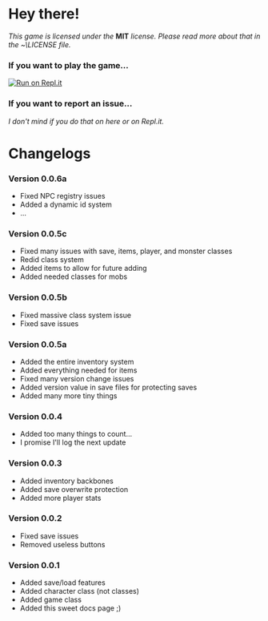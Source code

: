 # Hey there!
*This game is licensed under the* **MIT** *license. Please read more about that in the ~\LICENSE file.*

### If you want to play the game...
[![Run on Repl.it](https://repl.it/badge/github/HavenSelph/Afterlife)](https://repl.it/github/HavenSelph/Afterlife)

### If you want to report an issue...
*I don't mind if you do that on here or on Repl.it.*

# Changelogs
### Version 0.0.6a
- Fixed NPC registry issues
- Added a dynamic id system
- ...

### Version 0.0.5c
- Fixed many issues with save, items, player, and monster classes
- Redid class system
- Added items to allow for future adding
- Added needed classes for mobs

### Version 0.0.5b
- Fixed massive class system issue
- Fixed save issues

### Version 0.0.5a
- Added the entire inventory system
- Added everything needed for items
- Fixed many version change issues
- Added version value in save files for protecting saves
- Added many more tiny things

### Version 0.0.4
- Added too many things to count... 
- I promise I'll log the next update

### Version 0.0.3
- Added inventory backbones
- Added save overwrite protection
- Added more player stats

### Version 0.0.2
- Fixed save issues
- Removed useless buttons

### Version 0.0.1
- Added save/load features
- Added character class (not classes)
- Added game class
- Added this sweet docs page ;)